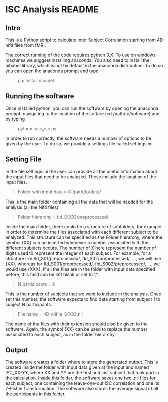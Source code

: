 # ISC Analysis README
## Intro

This is a Python script to calculate Inter Subject Correlation starting from 4D nifti files from fMRI.

The correct running of the code requires python 3.X. To use on windows machines
we suggest installing anaconda. You also need to install the nibabel library, which is not 
by default in the anaconda distribution. To do so you can open the anaconda prompt and
type

> pip install nibabel


## Running the software
Once installed python, you can run the software by opening the anaconda prompt,
navigating to the location of the softare (cd /path/to/software) and by typing

> python calc_isc.py

In order to run correctly, the software needs a number of options to be
given by the user. To do so, we provide a settings file called settings.ini

## Setting File
In the file settings.ini the user can provide all the useful information about the input files that
need to be analyzed. These include the location of the input files.

> Folder with input data = C:/path/to/data/

This is the main folder containing all the data that will be needed for the analysis (all the Nifti files).

> Folder hierarchy = fld_S{XX}/preprocessed/ 

Inside the main folder, there could be a structure of subfolders, for example in order to determine the files
associated with each different subject to be analyzed. This structure can be specified as the Folder hierarchy,
where the symbol {XX} can be inserted whenever a number associated with the different subjects occurs.
The number of X here represent the number of digits used to represent the integer of each subject. For example,
for a structure like fld_S01/preprocessed/, fld_S02/preprocessed/, ..., we will use {XX}, whereas for
fld_S001/preprocessed/, fld_S002/preprocessed/, ..., we would use {XXX}. If all the files are in the folder with input
data specified before, this field can be left blank or set to '/'.

> N participants = 2

This is the number of subjects that we want to include in the analysis. Once set this number, the software
expects to find data starting from subject 1 to subject N participants.

> File name = 4D_niifile_S{XX}.nii

The name of the files with their extension should also be given to the software. Again, the symbol
{XX} can be used to replace the number associated to each subject, as in the folder hierarchy.

## Output

The software creates a folder where to store the generated output. This is created inside the folder with
input data given at the input and named ISC_XX-YY, where XX and YY are the first and last subject that
took part in the calculation. Inside this folder, the software saves one two .nii files for
each subject, one containing the leave-one-out ISC correlation and one its Z-Fisher transformation.
The software also stores the average signal of all the participants in this folder.
